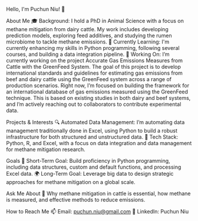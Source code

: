 Hello, I'm Puchun Niu! 👋

About Me
🎓 Background: I hold a PhD in Animal Science with a focus on methane mitigation from dairy cattle. My work includes developing prediction models, exploring feed additives, and studying the rumen microbiome to tackle methane emissions.
🌱 Currently Learning: I'm currently enhancing my skills in Python programming, following several courses, and building a data integration pipeline.
💼 Working On: I’m currently working on the project Accurate Gas Emissions Measures from Cattle with the GreenFeed System. The goal of this project is to develop international standards and guidelines for estimating gas emissions from beef and dairy cattle using the GreenFeed system across a range of production scenarios. Right now, I’m focused on building the framework for an international database of gas emissions measured using the GreenFeed technique. This is based on existing studies in both dairy and beef systems, and I’m actively reaching out to collaborators to contribute experimental data.

Projects & Interests
🔍 Automated Data Management: I’m automating data management traditionally done in Excel, using Python to build a robust infrastructure for both structured and unstructured data.
🧩 Tech Stack: Python, R, and Excel, with a focus on data integration and data management for methane mitigation research.

Goals
🎯 Short-Term Goal: Build proficiency in Python programming, including data structures, custom and default functions, and processing Excel data.
🌍 Long-Term Goal: Leverage big data to design strategic approaches for methane mitigation on a global scale.

Ask Me About
🌱 Why methane mitigation in cattle is essential, how methane is measured, and effective methods to reduce emissions.

How to Reach Me
📫 Email: puchun.niu@gmail.com
💼 LinkedIn: Puchun Niu

